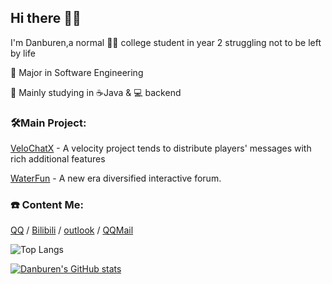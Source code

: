 ## Hi there 👋🏻

I'm Danburen,a normal 🧑‍🎓 college student in year 2 struggling not to be left by life

📖 Major in Software Engineering

🧱 Mainly studying in ☕Java & 💻 backend

### 🛠️Main Project:
[VeloChatX](https://github.com/Danburen/VeloChatX) - A velocity project tends to distribute players' messages with rich additional features

[WaterFun](https://github.com/Danburen/WaterFun/tree/main) - A new era diversified interactive forum.

### ☎️ Content Me:
[QQ](https://qm.qq.com/q/fM0Pou10gE) / 
[Bilibili](https://space.bilibili.com/446337357?spm_id_from=333.1007.0.0) /
[outlook](hc2964361672@outlook.com) /
[QQMail](2964361672@qq.com)

![Top Langs](https://github-readme-stats.vercel.app/api/top-langs/?username=Danburen&layout=compact)

[![Danburen's GitHub stats](https://github-readme-stats.vercel.app/api?username=Danburen&show_icons=true)](https://github.com/anuraghazra/github-readme-stats)

